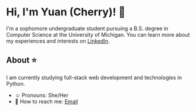 # Hi, I'm Yuan (Cherry)! 🍒

I'm a sophomore undergraduate student pursuing a B.S. degree in Computer Science at the University of Michigan. You can learn more about my experiences and interests on [LinkedIn](https://www.linkedin.com/in/yuan-cheng-cherry).

## About ⭐
I am currently studying full-stack web development and technologies in Python.

- ☺️ Pronouns: She/Her
- :e-mail: How to reach me: [Email](mailto:cherryc@umich.edu)
